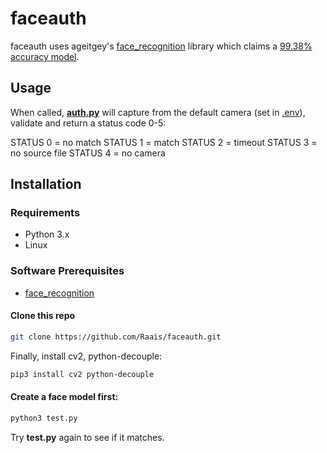 # faceauth

faceauth uses ageitgey's [face_recognition](https://github.com/ageitgey/face_recognition) library which claims a [99.38% accuracy model](https://github.com/ageitgey/face_recognition#face-recognition).

## Usage

When called, **[auth.py](https://github.com/Raais/faceauth/blob/main/auth.py)** will capture from the default camera (set in [.env](https://github.com/Raais/faceauth/blob/main/.env)), validate and return a status code 0-5:

STATUS 0 = no match
STATUS 1 = match
STATUS 2 = timeout
STATUS 3 = no source file
STATUS 4 = no camera

## Installation

### Requirements

  * Python 3.x
  * Linux
  
### Software Prerequisites

  * [face_recognition](https://github.com/ageitgey/face_recognition)
  
#### Clone this repo

```bash
git clone https://github.com/Raais/faceauth.git
```
  
Finally, install cv2, python-decouple:

```bash
pip3 install cv2 python-decouple
```

#### Create a face model first:

```bash
python3 test.py
```

Try **test.py** again to see if it matches.
